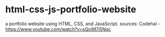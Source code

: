 # html-css-js-portfolio-website
a portfolio website using HTML, CSS, and JavaScript.
sources:
Codehal - https://www.youtube.com/watch?v=sQoiM7i5Nqc
